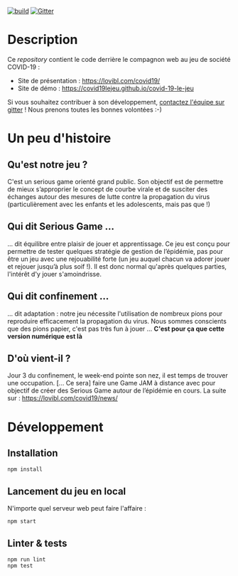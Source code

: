 [![build](https://github.com/Lucas-C/covid-19-le-jeu/workflows/build/badge.svg)](https://github.com/covid19lejeu/covid-19-le-jeu/actions)
[![Gitter](https://badges.gitter.im/covid-19-le-jeu/community.svg)](https://gitter.im/covid-19-le-jeu/community?utm_source=badge&utm_medium=badge&utm_campaign=pr-badge)

# Description

Ce _repository_ contient le code derrière le compagnon web au jeu de société COVID-19 :

- Site de présentation : https://lovibl.com/covid19/
- Site de démo : https://covid19lejeu.github.io/covid-19-le-jeu

Si vous souhaitez contribuer à son développement, [contactez l'équipe sur gitter](https://gitter.im/covid-19-le-jeu/community) ! Nous prenons toutes les bonnes volontées :-)

# Un peu d'histoire
## Qu'est notre jeu ?
C'est un serious game orienté grand public. Son objectif est de permettre de mieux s’approprier le concept de courbe virale et de susciter des échanges autour des mesures de lutte contre la propagation du virus (particulièrement avec les enfants et les adolescents, mais pas que !)
## Qui dit Serious Game ...
... dit équilibre entre plaisir de jouer et apprentissage. Ce jeu est conçu pour permettre de tester quelques stratégie de gestion de l’épidémie, pas pour être un jeu avec une rejouabilité forte (un jeu auquel chacun va adorer jouer et rejouer jusqu’à plus soif !). Il est donc normal qu'après quelques parties, l'intérêt d'y jouer s'amoindrisse.
## Qui dit confinement ...
... dit adaptation : notre jeu nécessite l'utilisation de nombreux pions pour reproduire efficacement la propagation du virus. Nous sommes conscients que des pions papier, c'est pas très fun à jouer ... **C'est pour ça que cette version numérique est là**
## D'où vient-il ?
Jour 3 du confinement, le week-end pointe son nez, il est temps de trouver une occupation. [... Ce sera] faire une Game JAM à distance avec pour objectif de créer des Serious Game autour de l’épidémie en cours. La suite sur : https://lovibl.com/covid19/news/

# Développement

## Installation

    npm install

## Lancement du jeu en local
N'importe quel serveur web peut faire l'affaire :

    npm start

## Linter & tests

    npm run lint
    npm test
